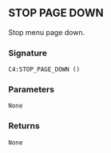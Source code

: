 ## STOP PAGE DOWN

Stop menu page down.


### Signature

`C4:STOP_PAGE_DOWN ()`


### Parameters

`None`


### Returns

`None
`